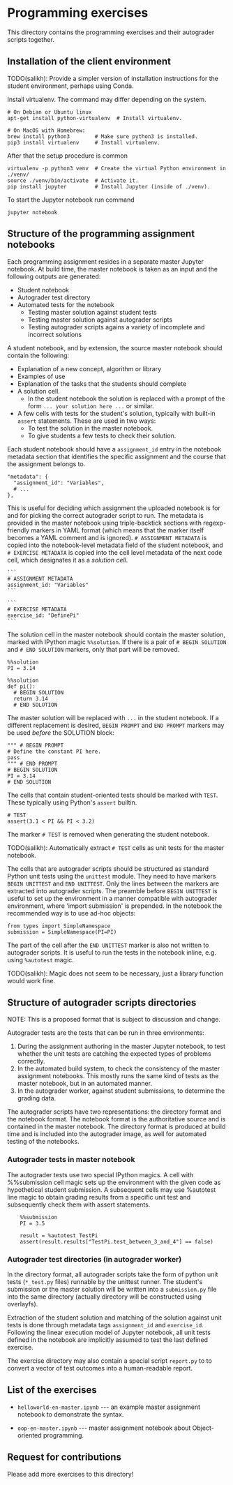 # Programming exercises

This directory contains the programming exercises and their autograder scripts
together.

## Installation of the client environment

TODO(salikh): Provide a simpler version of installation instructions for the
student environment, perhaps using Conda.

Install virtualenv. The command may differ depending on the system.

    # On Debian or Ubuntu linux
    apt-get install python-virtualenv  # Install virtualenv.

    # On MacOS with Homebrew:
    brew install python3        # Make sure python3 is installed.
    pip3 install virtualenv     # Install virtualenv.

After that the setup procedure is common

    virtualenv -p python3 venv  # Create the virtual Python environment in ./venv/
    source ./venv/bin/activate  # Activate it.
    pip install jupyter         # Install Jupyter (inside of ./venv).

To start the Jupyter notebook run command

    jupyter notebook

## Structure of the programming assignment notebooks

Each programming assignment resides in a separate master Jupyter notebook. At
build time, the master notebook is taken as an input and the following outputs
are generated:

*   Student notebook
*   Autograder test directory
*   Automated tests for the notebook
    *   Testing master solution against student tests
    *   Testing master solution against autograder scripts
    *   Testing autograder scripts agains a variety of incomplete and incorrect
        solutions

A student notebook, and by extension, the source master notebook should contain
the following:

*   Explanation of a new concept, algorithm or library
*   Examples of use
*   Explanation of the tasks that the students should complete
*   A solution cell.
    *   In the student notebook the solution is replaced with a prompt of the
        form `... your solution here ...` or similar.
*   A few cells with tests for the student's solution, typically with built-in
    `assert` statements. These are used in two ways:
    *   To test the solution in the master notebook.
    *   To give students a few tests to check their solution.

Each student notebook should have a `assignment_id` entry in the notebook
metadata section that identifies the specific assignment and the course that the
assignment belongs to.

    "metadata": {
      "assignment_id": "Variables",
      # ...
    },

This is useful for deciding which assignment the uploaded notebook is for and
for picking the correct autograder script to run. The metadata is provided in
the master notebook using triple-backtick sections with regexp-friendly markers
in YAML format (which means that the marker itself becomes a YAML comment and is
ignored). `# ASSIGNMENT METADATA` is copied into the notebook-level metadata
field of the student notebook, and `# EXERCISE METADATA` is copied into the cell
level metadata of the next code cell, which designates it as a _solution cell_.

    ```
    # ASSIGNMENT METADATA
    assignment_id: "Variables"
    ```

    ```
    # EXERCISE METADATA
    exercise_id: "DefinePi"
    ```

The solution cell in the master notebook should contain the master solution,
marked with IPython magic `%%solution`. If there is a pair of `# BEGIN SOLUTION`
and `# END SOLUTION` markers, only that part will be removed.

    %%solution
    PI = 3.14

    %%solution
    def pi():
      # BEGIN SOLUTION
      return 3.14
      # END SOLUTION

The master solution will be replaced with `...` in the student notebook. If a
different replacement is desired, `BEGIN PROMPT` and `END PROMPT` markers may be
used _before_ the SOLUTION block:

    """ # BEGIN PROMPT
    # Define the constant PI here.
    pass
    """ # END PROMPT
    # BEGIN SOLUTION
    PI = 3.14
    # END SOLUTION

The cells that contain student-oriented tests should be marked with `TEST`.
These typically using Python's `assert` builtin.

    # TEST
    assert(3.1 < PI && PI < 3.2)

The marker `# TEST` is removed when generating the student notebook.

TODO(salikh): Automatically extract `# TEST` cells as unit tests for the master
notebook.

The cells that are autograder scripts should be structured as standard Python
unit tests using the `unittest` module. They need to have markers `BEGIN
UNITTEST` and `END UNITTEST`. Only the lines between the markers are extracted
into autograder scripts. The preamble before `BEGIN UNITTEST` is useful to set
up the environment in a manner compatible with autograder environment, where
'import submission' is prepended. In the notebook the recommended way is to use
ad-hoc objects:

    from types import SimpleNamespace
    submission = SimpleNamespace(PI=PI)

The part of the cell after the `END UNITTEST` marker is also not written to
autograder scripts. It is useful to run the tests in the notebook inline, e.g.
using `%autotest` magic.

TODO(salikh): Magic does not seem to be necessary, just a library function would
work fine.

## Structure of autograder scripts directories

NOTE: This is a proposed format that is subject to discussion and change.

Autograder tests are the tests that can be run in three environments:

1.  During the assignment authoring in the master Jupyter notebook, to test
    whether the unit tests are catching the expected types of problems
    correctly.
2.  In the automated build system, to check the consistency of the master
    assignment notebooks. This mostly runs the same kind of tests as the master
    notebook, but in an automated manner.
3.  In the autograder worker, against student submissions, to determine the
    grading data.

The autograder scripts have two representations: the directory format and the
notebook format. The notebook format is the authoritative source and is
contained in the master notebook. The directory format is produced at build time
and is included into the autograder image, as well for automated testing of the
notebooks.

### Autograder tests in master notebook

The autograder tests use two special IPython magics. A cell with %%submission
cell magic sets up the environment with the given code as hypothetical student
submission. A subsequent cells may use %autotest line magic to obtain grading
results from a specific unit test and subsequently check them with assert
statements.

        %%submission
        PI = 3.5

        result = %autotest TestPi
        assert(result.results["TestPi.test_between_3_and_4"] == false)

### Autograder test directories (in autograder worker)

In the directory format, all autograder scripts take the form of python unit
tests (`*_test.py` files) runnable by the unittest runner. The student's
submission or the master solution will be written into a `submission.py` file
into the same directory (actually directory will be constructed using
overlayfs).

Extraction of the student solution and matching of the solution against unit
tests is done through metadata tags `assignment_id` and `exercise_id`. Following
the linear execution model of Jupyter notebook, all unit tests defined in the
notebook are implicitly assumed to test the last defined exercise.

The exercise directory may also contain a special script `report.py` to to
convert a vector of test outcomes into a human-readable report.

## List of the exercises

*   `helloworld-en-master.ipynb` --- an example master assignment notebook to
    demonstrate the syntax.

*   `oop-en-master.ipynb` --- master assignment notebook about Object-oriented
    programming.

## Request for contributions

Please add more exercises to this directory!
